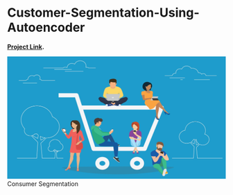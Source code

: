# Customer-Segmentation-Using-Autoencoder

**[Project Link](https://nbviewer.jupyter.org/github/mick-zhang/Customer-Segmentation-Using-Autoencoder/blob/master/Consumer%20Segmentation.ipynb?flush_cache=true).**

<img src="Customer%20Segmentation.jpg">
Consumer Segmentation
